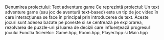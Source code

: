 Denumirea proiectului:
Text adventure game
Ce reprezintă proiectul:
Un text adventure game (sau joc de aventură text-based) este un tip de joc video în care interacțiunea se face în principal prin introducerea de text. Aceste jocuri sunt adesea bazate pe poveste și se centrează pe explorarea, rezolvarea de puzzle-uri și luarea de decizii care influențează progresul jocului
Functia fisierelor: Game.hpp, Room.hpp, Player.hpp si Main.hpp 
